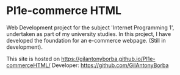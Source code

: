 # PI1e-commerce HTML
Web Development project for the subject 'Internet Programming 1', undertaken as part of my university studies. In this project, I have developed the foundation for an e-commerce webpage.
(Still in development).

This site is hosted on https://gilantonyborba.github.io/PI1e-commerceHTML/
Developer: https://github.com/GilAntonyBorba
